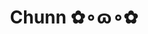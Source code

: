 ---
layout: album_gallery
resource: instagram
title: "Chunn ✿∘ɷ∘✿"
description: "Instagram albums of Chunn ✿∘ɷ∘✿</br>. Username: ngocxx.12"
active: gallery
images:
- image_path: /ngocxx.12/-1/20230828_164335_370577757_18305973967128170_396190341224585953_n.jpg
  gallery-folder: /gallery/ngocxx.12/-1/
  gallery-name: -1
  gallery-date: April 2025
- image_path: /ngocxx.12/0/20200612_182631_102824491_167521624758513_2317290172014889328_n.jpg
  gallery-folder: /gallery/ngocxx.12/0/
  gallery-name: 0
  gallery-date: April 2025
- image_path: /ngocxx.12/1/20240721_224242_452314647_853698493307717_1751994505753992940_n.jpg
  gallery-folder: /gallery/ngocxx.12/1/
  gallery-name: 1
  gallery-date: April 2025
- image_path: /ngocxx.12/2/20230507_221607_344944568_265434652518755_1868335363474573469_n.jpg
  gallery-folder: /gallery/ngocxx.12/2/
  gallery-name: 2
  gallery-date: April 2025
- image_path: /ngocxx.12/satin/20240114_202803_419871410_18327172828128170_6858003643976902388_n.jpg
  gallery-folder: /gallery/ngocxx.12/satin/
  gallery-name: satin
  gallery-date: April 2025
- image_path: /ngocxx.12/somi/20241002_095321_461716875_4104244013136805_8411939063691188382_n.jpg
  gallery-folder: /gallery/ngocxx.12/somi/
  gallery-name: somi
  gallery-date: April 2025
---